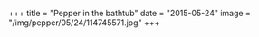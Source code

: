 +++
title = "Pepper in the bathtub"
date = "2015-05-24"
image = "/img/pepper/05/24/114745571.jpg"
+++


